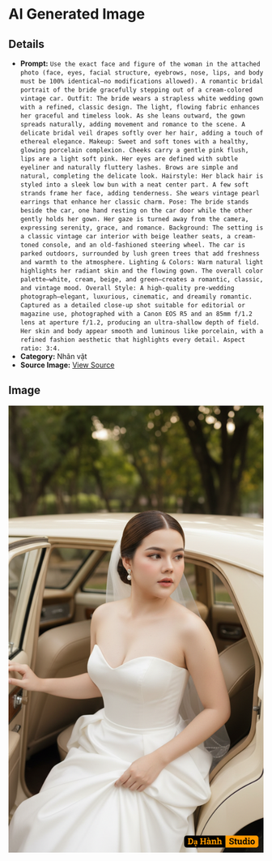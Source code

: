 # AI Generated Image

## Details
- **Prompt:** `Use the exact face and figure of the woman in the attached photo (face, eyes, facial structure, eyebrows, nose, lips, and body must be 100% identical—no modifications allowed).
A romantic bridal portrait of the bride gracefully stepping out of a cream-colored vintage car.
Outfit:
The bride wears a strapless white wedding gown with a refined, classic design. The light, flowing fabric enhances her graceful and timeless look. As she leans outward, the gown spreads naturally, adding movement and romance to the scene. A delicate bridal veil drapes softly over her hair, adding a touch of ethereal elegance.
Makeup:
Sweet and soft tones with a healthy, glowing porcelain complexion. Cheeks carry a gentle pink flush, lips are a light soft pink. Her eyes are defined with subtle eyeliner and naturally fluttery lashes. Brows are simple and natural, completing the delicate look.
Hairstyle:
Her black hair is styled into a sleek low bun with a neat center part. A few soft strands frame her face, adding tenderness. She wears vintage pearl earrings that enhance her classic charm.
Pose:
The bride stands beside the car, one hand resting on the car door while the other gently holds her gown. Her gaze is turned away from the camera, expressing serenity, grace, and romance.
Background:
The setting is a classic vintage car interior with beige leather seats, a cream-toned console, and an old-fashioned steering wheel. The car is parked outdoors, surrounded by lush green trees that add freshness and warmth to the atmosphere.
Lighting & Colors:
Warm natural light highlights her radiant skin and the flowing gown. The overall color palette—white, cream, beige, and green—creates a romantic, classic, and vintage mood.
Overall Style:
A high-quality pre-wedding photograph—elegant, luxurious, cinematic, and dreamily romantic. Captured as a detailed close-up shot suitable for editorial or magazine use, photographed with a Canon EOS R5 and an 85mm f/1.2 lens at aperture f/1.2, producing an ultra-shallow depth of field. Her skin and body appear smooth and luminous like porcelain, with a refined fashion aesthetic that highlights every detail. Aspect ratio: 3:4.`
- **Category:** Nhân vật
- **Source Image:** [View Source](https://raw.githubusercontent.com/lenzcomvth/ImageLibrary/main/Female.png)

## Image
![AI Generated Image](./image-2025-10-03T03-20-24-704Z.png)